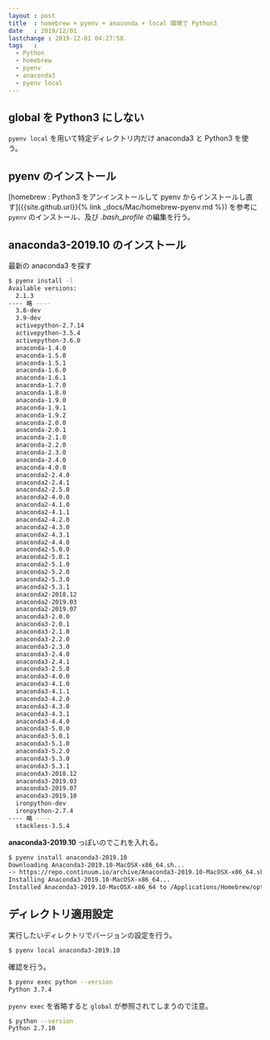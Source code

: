 ```yaml
---
layout : post
title  : homebrew + pyenv + anaconda + local 環境で Python3
date   : 2019/12/01
lastchange : 2019-12-01 04:27:58.
tags   :
  - Python
  - homebrew
  - pyenv
  - anaconda3
  - pyenv local
---
```


## global を Python3 にしない

`pyenv local` を用いて特定ディレクトリ内だけ anaconda3 と Python3 を使う。


## pyenv のインストール

[homebrew : Python3 をアンインストールして pyenv からインストールし直す]({{site.github.url}}{% link _docs/Mac/homebrew-pyenv.md %})
を参考に `pyenv` のインストール、及び _.bash\_profile_ の編集を行う。

## anaconda3-2019.10 のインストール

最新の anaconda3 を探す

```sh
$ pyenv install -l
Available versions:
  2.1.3
---- 略 ----
  3.8-dev
  3.9-dev
  activepython-2.7.14
  activepython-3.5.4
  activepython-3.6.0
  anaconda-1.4.0
  anaconda-1.5.0
  anaconda-1.5.1
  anaconda-1.6.0
  anaconda-1.6.1
  anaconda-1.7.0
  anaconda-1.8.0
  anaconda-1.9.0
  anaconda-1.9.1
  anaconda-1.9.2
  anaconda-2.0.0
  anaconda-2.0.1
  anaconda-2.1.0
  anaconda-2.2.0
  anaconda-2.3.0
  anaconda-2.4.0
  anaconda-4.0.0
  anaconda2-2.4.0
  anaconda2-2.4.1
  anaconda2-2.5.0
  anaconda2-4.0.0
  anaconda2-4.1.0
  anaconda2-4.1.1
  anaconda2-4.2.0
  anaconda2-4.3.0
  anaconda2-4.3.1
  anaconda2-4.4.0
  anaconda2-5.0.0
  anaconda2-5.0.1
  anaconda2-5.1.0
  anaconda2-5.2.0
  anaconda2-5.3.0
  anaconda2-5.3.1
  anaconda2-2018.12
  anaconda2-2019.03
  anaconda2-2019.07
  anaconda3-2.0.0
  anaconda3-2.0.1
  anaconda3-2.1.0
  anaconda3-2.2.0
  anaconda3-2.3.0
  anaconda3-2.4.0
  anaconda3-2.4.1
  anaconda3-2.5.0
  anaconda3-4.0.0
  anaconda3-4.1.0
  anaconda3-4.1.1
  anaconda3-4.2.0
  anaconda3-4.3.0
  anaconda3-4.3.1
  anaconda3-4.4.0
  anaconda3-5.0.0
  anaconda3-5.0.1
  anaconda3-5.1.0
  anaconda3-5.2.0
  anaconda3-5.3.0
  anaconda3-5.3.1
  anaconda3-2018.12
  anaconda3-2019.03
  anaconda3-2019.07
  anaconda3-2019.10
  ironpython-dev
  ironpython-2.7.4
---- 略 ----
  stackless-3.5.4
```

**anaconda3-2019.10** っぽいのでこれを入れる。

```sh
$ pyenv install anaconda3-2019.10
Downloading Anaconda3-2019.10-MacOSX-x86_64.sh...
-> https://repo.continuum.io/archive/Anaconda3-2019.10-MacOSX-x86_64.sh
Installing Anaconda3-2019.10-MacOSX-x86_64...
Installed Anaconda3-2019.10-MacOSX-x86_64 to /Applications/Homebrew/opt/pyenv/Python/versions/anaconda3-2019.10
```

## ディレクトリ適用設定

実行したいディレクトリでバージョンの設定を行う。

```sh
$ pyenv local anaconda3-2019.10
```

確認を行う。

```sh
$ pyenv exec python --version
Python 3.7.4
```

`pyenv exec` を省略すると `global` が参照されてしまうので注意。

```sh
$ python --version
Python 2.7.10
```

